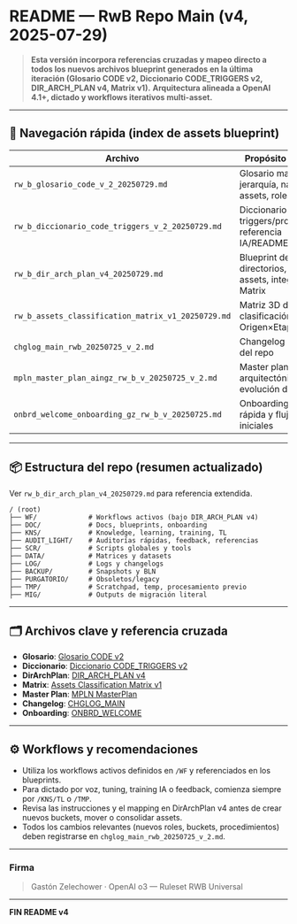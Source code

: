 # README — RwB Repo Main (v4, 2025-07-29)

> **Esta versión incorpora referencias cruzadas y mapeo directo a todos los nuevos archivos blueprint generados en la última iteración (Glosario CODE v2, Diccionario CODE\_TRIGGERS v2, DIR\_ARCH\_PLAN v4, Matrix v1).** **Arquitectura alineada a OpenAI 4.1+, dictado y workflows iterativos multi-asset.**

---

## 🔑 Navegación rápida (index de assets blueprint)

| Archivo                                            | Propósito principal                                              |
| -------------------------------------------------- | ---------------------------------------------------------------- |
| `rw_b_glosario_code_v_2_20250729.md`               | Glosario maestro: jerarquía, naming, assets, roles, features     |
| `rw_b_diccionario_code_triggers_v_2_20250729.md`   | Diccionario rápido de triggers/prompt/code, referencia IA/README |
| `rw_b_dir_arch_plan_v4_20250729.md`                | Blueprint de directorios, mapping assets, integración Matrix     |
| `rw_b_assets_classification_matrix_v1_20250729.md` | Matriz 3D de clasificación Origen×Etapa×Rol                      |
| `chglog_main_rwb_20250725_v_2.md`                  | Changelog principal del repo                                     |
| `mpln_master_plan_aingz_rw_b_v_20250725_v_2.md`    | Master plan arquitectónico y evolución de features               |
| `onbrd_welcome_onboarding_gz_rw_b_v_20250725.md`   | Onboarding, guía rápida y flujos iniciales                       |

---

## 📦 Estructura del repo (resumen actualizado)

Ver `rw_b_dir_arch_plan_v4_20250729.md` para referencia extendida.

```
/ (root)
├── WF/             # Workflows activos (bajo DIR_ARCH_PLAN v4)
├── DOC/            # Docs, blueprints, onboarding
├── KNS/            # Knowledge, learning, training, TL
├── AUDIT_LIGHT/    # Auditorías rápidas, feedback, referencias
├── SCR/            # Scripts globales y tools
├── DATA/           # Matrices y datasets
├── LOG/            # Logs y changelogs
├── BACKUP/         # Snapshots y BLN
├── PURGATORIO/     # Obsoletos/legacy
├── TMP/            # Scratchpad, temp, procesamiento previo
├── MIG/            # Outputs de migración literal
```

---

## 🗂️ Archivos clave y referencia cruzada

- **Glosario**: [Glosario CODE v2](rw_b_glosario_code_v_2_20250729.md)
- **Diccionario**: [Diccionario CODE\_TRIGGERS v2](rw_b_diccionario_code_triggers_v_2_20250729.md)
- **DirArchPlan**: [DIR\_ARCH\_PLAN v4](rw_b_dir_arch_plan_v4_20250729.md)
- **Matrix**: [Assets Classification Matrix v1](rw_b_assets_classification_matrix_v1_20250729.md)
- **Master Plan**: [MPLN MasterPlan](mpln_master_plan_aingz_rw_b_v_20250725_v_2.md)
- **Changelog**: [CHGLOG\_MAIN](chglog_main_rwb_20250725_v_2.md)
- **Onboarding**: [ONBRD\_WELCOME](onbrd_welcome_onboarding_gz_rw_b_v_20250725.md)

---

## ⚙️ Workflows y recomendaciones

- Utiliza los workflows activos definidos en `/WF` y referenciados en los blueprints.
- Para dictado por voz, tuning, training IA o feedback, comienza siempre por `/KNS/TL` o `/TMP`.
- Revisa las instrucciones y el mapping en DirArchPlan v4 antes de crear nuevos buckets, mover o consolidar assets.
- Todos los cambios relevantes (nuevos roles, buckets, procedimientos) deben registrarse en `chglog_main_rwb_20250725_v_2.md`.

---

### Firma

> Gastón Zelechower · OpenAI o3 — Ruleset RWB Universal

---

**FIN README v4**

